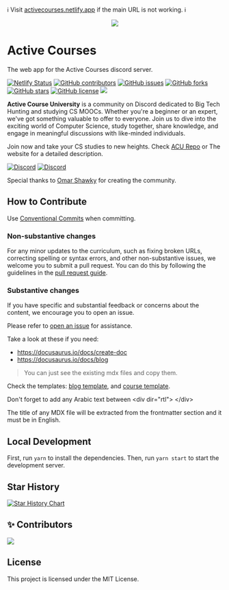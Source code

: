 ℹ️ Visit [activecourses.netlify.app](https://activecourses.netlify.app/) if the main URL is not working. ℹ️

<div align="center">
  <img src=./banner.png>
</div>

# Active Courses

The web app for the Active Courses discord server.

[![Netlify Status](https://api.netlify.com/api/v1/badges/2019981a-3a4b-44e7-84f4-15a347a57a35/deploy-status)](https://app.netlify.com/sites/activecourses/deploys)
[![GitHub contributors](https://img.shields.io/github/contributors/alikehel/activecourses)](https://github.com/alikehel/activecourses/contributors)
[![GitHub issues](https://img.shields.io/github/issues/alikehel/activecourses)](https://github.com/alikehel/activecourses/issues)
[![GitHub forks](https://img.shields.io/github/forks/alikehel/activecourses)](https://github.com/alikehel/activecourses/network)
[![GitHub stars](https://img.shields.io/github/stars/alikehel/activecourses)](https://github.com/alikehel/activecourses/stargazers)
[![GitHub license](https://img.shields.io/github/license/alikehel/activecourses)](https://github.com/alikehel/activecourses/blob/main/LICENSE)
<img src="https://img.shields.io/github/issues-pr-raw/alikehel/activecourses" />

**Active Course University** is a community on Discord dedicated to Big Tech Hunting and studying CS MOOCs. Whether you're a beginner or an expert, we've got something valuable to offer to everyone. Join us to dive into the exciting world of Computer Science, study together, share knowledge, and engage in meaningful discussions with like-minded individuals.

Join now and take your CS studies to new heights. Check [ACU Repo](https://github.com/OmarShawky1/ACU) or The website for a detailed description.

[![Discord](https://img.shields.io/discord/950993900720492574?style=%20&logo=discord&logoColor=ffffff&label=Arabic%20ACU&labelColor=6A7EC2&color=7389D8)](https://discord.gg/QrfTN2Aukx) [![Discord](https://img.shields.io/discord/1026170883997438112?style=%20&logo=discord&logoColor=ffffff&label=English%20ACU&labelColor=6A7EC2&color=7389D8)](https://discord.gg/WEemGPXfnA)

Special thanks to [Omar Shawky](https://www.linkedin.com/in/omarshawky1/) for creating the community.

## How to Contribute

Use [Conventional Commits](https://marketplace.visualstudio.com/items?itemName=vivaxy.vscode-conventional-commits) when committing.

### Non-substantive changes

For any minor updates to the curriculum, such as fixing broken URLs, correcting spelling or syntax errors, and other non-substantive issues, we welcome you to submit a pull request. You can do this by following the guidelines in the [pull request guide](https://www.freecodecamp.org/news/how-to-make-your-first-pull-request-on-github-3/).

### Substantive changes

If you have specific and substantial feedback or concerns about the content, we encourage you to open an issue.

Please refer to [open an issue](https://help.github.com/articles/creating-an-issue/) for assistance.

Take a look at these if you need:
- https://docusaurus.io/docs/create-doc
- https://docusaurus.io/docs/blog
> You can just see the existing mdx files and copy them.

Check the templates: [blog template](./blog.template.mdx), and [course template](./course.template.mdx).

Don't forget to add any Arabic text between \<div dir="rtl"> \</div>

The title of any MDX file will be extracted from the frontmatter section and it must be in English.

## Local Development

First, run `yarn` to install the dependencies.
Then, run `yarn start` to start the development server.

## Star History

[![Star History Chart](https://api.star-history.com/svg?repos=alikehel/activecourses&type=Timeline)](https://star-history.com/#alikehel/activecourses&Timeline)

## ✨ Contributors

<!--  support by https://contrib.rocks -->
<a href="https://github.com/alikehel/activecourses/graphs/contributors">
  <img src="https://contrib.rocks/image?repo=alikehel/activecourses"/>
</a>

## License

This project is licensed under the MIT License.
